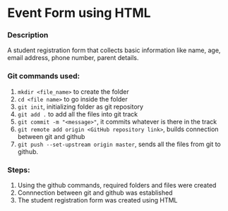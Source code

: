 # Event Form using HTML

### Description
A student registration form that collects basic information like name, age, email address, phone number, parent details.

### Git commands used:
1. `mkdir <file_name>` to create the folder
2. `cd <file name>` to go inside the folder
3. `git init`, initializing folder as git repository
5. `git add .` to add all the files into git track
6. `git commit -m "<message>"`, it commits whatever is there in the track
7. `git remote add origin <GitHub repository link>`, builds connection between git and github
8. `git push --set-upstream origin master`, sends all the files from git to github.

### Steps:
1. Using the github commands, required folders and files were created
2. Connnection between git and github was established
3. The student registration form was created using HTML
